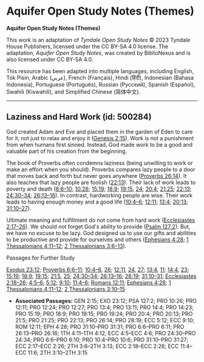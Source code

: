 # Aquifer Open Study Notes (Themes)

**Aquifer Open Study Notes (Themes)**

This work is an adaptation of *Tyndale Open Study Notes* © 2023 Tyndale House Publishers, licensed under the CC BY\-SA 4\.0 license. The adaptation, *Aquifer Open Study Notes*, was created by BiblioNexus and is also licensed under CC BY\-SA 4\.0\.

This resource has been adapted into multiple languages, including English, Tok Pisin, Arabic (عربي), French (Français), Hindi (हिंदी), Indonesian (Bahasa Indonesia), Portuguese (Português), Russian (Русский), Spanish (Español), Swahili (Kiswahili), and Simplified Chinese (简体中文).



--------------------------------

## Laziness and Hard Work (id: 500284)

God created Adam and Eve and placed them in the garden of Eden to care for it, not just to relax and enjoy it ([Genesis 2:15](https://ref.ly/Gen2:15)). Work is not a punishment from when humans first sinned. Instead, God made work to be a good and valuable part of his creation from the beginning.

The book of Proverbs often condemns laziness (being unwilling to work or make an effort when you should). Proverbs compares lazy people to a door that moves back and forth but never goes anywhere ([Proverbs 26:14](https://ref.ly/Prov26:14)). It also teaches that lazy people are foolish ([22:13](https://ref.ly/Prov22:13)). Their lack of work leads to poverty and death ([6:6–10](https://ref.ly/Prov6:6-Prov6:10); [10:26](https://ref.ly/Prov10:26); [15:19](https://ref.ly/Prov15:19); [18:9](https://ref.ly/Prov18:9); [19:15](https://ref.ly/Prov19:15), [24](https://ref.ly/Prov19:24); [20:4](https://ref.ly/Prov20:4); [21:25](https://ref.ly/Prov21:25); [22:13](https://ref.ly/Prov22:13); [24:30–34](https://ref.ly/Prov24:30-Prov24:34); [26:13–16](https://ref.ly/Prov26:13-Prov26:16)). In contrast, hardworking people are wise. Their work leads to having enough money and a good life ([10:4–6](https://ref.ly/Prov10:4-Prov10:6); [12:11](https://ref.ly/Prov12:11); [13:4](https://ref.ly/Prov13:4); [20:13](https://ref.ly/Prov20:13); [31:10–27](https://ref.ly/Prov31:10-Prov31:27)).

Ultimate meaning and fulfillment do not come from hard work ([Ecclesiastes 2:17–26](https://ref.ly/Eccl2:17-Eccl2:26)). We should not forget God's ability to provide ([Psalm 127:2](https://ref.ly/Ps127:2)). But, we have no excuse to be lazy. God designed us to use our gifts and abilities to be productive and provide for ourselves and others ([Ephesians 4:28](https://ref.ly/Eph4:28); [1 Thessalonians 4:11–12](https://ref.ly/1Thess4:11-1Thess4:12); [2 Thessalonians 3:6–13](https://ref.ly/2Thess3:6-2Thess3:13)).

Passages for Further Study

[Exodus 23:12](https://ref.ly/Exod23:12); [Proverbs 6:6–11](https://ref.ly/Prov6:6-Prov6:11); [10:4–6](https://ref.ly/Prov10:4-Prov10:6), [26](https://ref.ly/Prov10:26); [12:11](https://ref.ly/Prov12:11), [24](https://ref.ly/Prov12:24), [27](https://ref.ly/Prov12:27); [13:4](https://ref.ly/Prov13:4), [11](https://ref.ly/Prov13:11); [14:4](https://ref.ly/Prov14:4), [23](https://ref.ly/Prov14:23); [15:19](https://ref.ly/Prov15:19); [18:9](https://ref.ly/Prov18:9); [19:15](https://ref.ly/Prov19:15); [21:5](https://ref.ly/Prov21:5), [25](https://ref.ly/Prov21:25); [24:30–34](https://ref.ly/Prov24:30-Prov24:34); [26:13–16](https://ref.ly/Prov26:13-Prov26:16); [28:19](https://ref.ly/Prov28:19); [31:10–31](https://ref.ly/Prov31:10-Prov31:31); [Ecclesiastes 2:18–26](https://ref.ly/Eccl2:18-Eccl2:26); [4:5–6](https://ref.ly/Eccl4:5-Eccl4:6); [5:12](https://ref.ly/Eccl5:12); [9:10](https://ref.ly/Eccl9:10); [11:4–6](https://ref.ly/Eccl11:4-Eccl11:6); [Romans 12:11](https://ref.ly/Rom12:11); [Ephesians 4:28](https://ref.ly/Eph4:28); [1 Thessalonians 4:11–12](https://ref.ly/1Thess4:11-1Thess4:12); [2 Thessalonians 3:10–15](https://ref.ly/2Thess3:10-2Thess3:15)

* **Associated Passages:** GEN 2:15; EXO 23:12; PSA 127:2; PRO 10:26; PRO 12:11; PRO 12:24; PRO 12:27; PRO 13:4; PRO 13:11; PRO 14:4; PRO 14:23; PRO 15:19; PRO 18:9; PRO 19:15; PRO 19:24; PRO 20:4; PRO 20:13; PRO 21:5; PRO 21:25; PRO 22:13; PRO 26:14; PRO 28:19; ECC 5:12; ECC 9:10; ROM 12:11; EPH 4:28; PRO 31:10–PRO 31:31; PRO 6:6–PRO 6:11; PRO 26:13–PRO 26:16; 1TH 4:11–1TH 4:12; ECC 4:5–ECC 4:6; PRO 24:30–PRO 24:34; PRO 6:6–PRO 6:10; PRO 10:4–PRO 10:6; PRO 31:10–PRO 31:27; ECC 2:17–ECC 2:26; 2TH 3:6–2TH 3:13; ECC 2:18–ECC 2:26; ECC 11:4–ECC 11:6; 2TH 3:10–2TH 3:15


